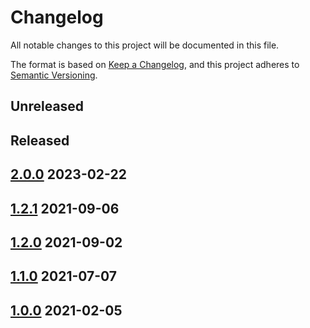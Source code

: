 # Changelog

All notable changes to this project will be documented in this file.

The format is based on [Keep a Changelog](https://keepachangelog.com/en/1.0.0/),
and this project adheres to [Semantic Versioning](https://semver.org/spec/v2.0.0.html).

## Unreleased

## Released

## [2.0.0] 2023-02-22

## [1.2.1] 2021-09-06

## [1.2.0] 2021-09-02

## [1.1.0] 2021-07-07

## [1.0.0] 2021-02-05

[Unreleased]: https://github.com/itk-dev/yesplan-asana/compare/2.0.0...HEAD
[2.0.0]: https://github.com/itk-dev/yesplan-asana/compare/1.2.1...2.0.0
[1.2.1]: https://github.com/itk-dev/yesplan-asana/compare/1.2.0...1.2.1
[1.2.0]: https://github.com/itk-dev/yesplan-asana/compare/1.1.0...1.2.0
[1.1.0]: https://github.com/itk-dev/yesplan-asana/compare/1.0.0...1.1.0
[1.0.0]: https://github.com/itk-dev/yesplan-asana/releases/tag/1.0.0